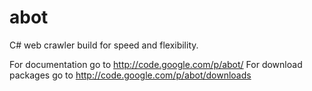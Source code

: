 abot
====

C# web crawler build for speed and flexibility.

For documentation go to http://code.google.com/p/abot/ 
For download packages go to http://code.google.com/p/abot/downloads
